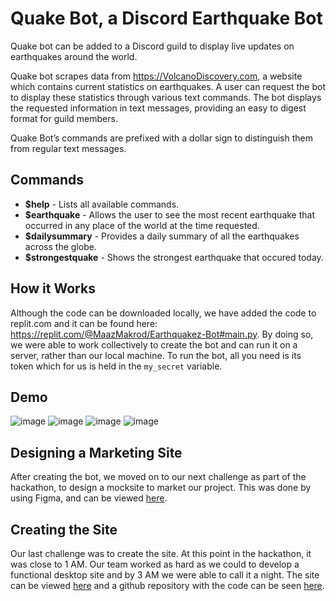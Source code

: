 # Quake Bot, a Discord Earthquake Bot

Quake bot can be added to a Discord guild to display live updates on earthquakes around the world.

Quake bot scrapes data from https://VolcanoDiscovery.com, a website which contains current statistics on earthquakes. A user can request the bot to display these statistics through various text commands. The bot displays the requested information in text messages, providing an easy to digest format for guild members. 

Quake Bot’s commands are prefixed with a dollar sign to distinguish them from regular text messages.

## Commands
* **$help** - Lists all available commands.
* **$earthquake** - Allows the user to see the most recent earthquake that occurred in any place of the world at the time requested.
* **$dailysummary** - Provides a daily summary of all the earthquakes across the globe.
* **$strongestquake** - Shows the strongest earthquake that occured today.

## How it Works

Although the code can be downloaded locally, we have added the code to replit.com and it can be found here: https://replit.com/@MaazMakrod/Earthquakez-Bot#main.py. By doing so, we were able to work collectively to create the bot and can run it on a server, rather than our local machine. To run the bot, all you need is its token which for us is held in the ```my_secret``` variable.

## Demo

![image](https://user-images.githubusercontent.com/71241543/123527339-90621c80-d6ac-11eb-924f-62fe84492ee1.png)
![image](https://user-images.githubusercontent.com/71241543/123527327-7f191000-d6ac-11eb-9102-c4bfbc49cf11.png)
![image](https://user-images.githubusercontent.com/71241543/123527329-85a78780-d6ac-11eb-8501-10c13b98fd2d.png)
![image](https://user-images.githubusercontent.com/71241543/123527335-8b9d6880-d6ac-11eb-9a0c-cc446ff672ea.png)

## Designing a Marketing Site

After creating the bot, we moved on to our next challenge as part of the hackathon, to design a mocksite to market our project. This was done by using Figma, and can be viewed [here](https://www.figma.com/proto/86AVEikWSaby4ix96R1hBW/QuakeBot-Website?page-id=0%3A1&node-id=1%3A2&viewport=584%2C-58%2C0.7111635804176331&scaling=min-zoom).

## Creating the Site

Our last challenge was to create the site. At this point in the hackathon, it was close to 1 AM. Our team worked as hard as we could to develop a functional desktop site and by 3 AM we were able to call it a night. The site can be viewed [here](https://earthquake-bot.maazmakrod.repl.co/#Shaking-the-game) and a github repository with the code can be seen [here]().
